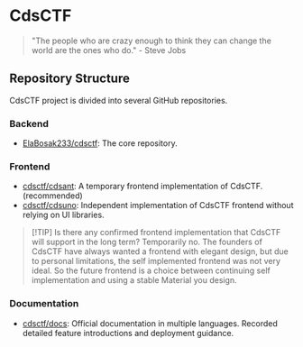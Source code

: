 # CdsCTF

> "The people who are crazy enough to think they can change the world are the ones who do." - Steve Jobs

## Repository Structure

CdsCTF project is divided into several GitHub repositories.

### Backend

- [ElaBosak233/cdsctf](https://github.com/ElaBosak233/cdsctf): The core repository.

### Frontend

- [cdsctf/cdsant](https://github.com/cdsctf/cdsant): A temporary frontend implementation of CdsCTF. (recommended)
- [cdsctf/cdsuno](https://github.com/cdsctf/cdsuno): Independent implementation of CdsCTF frontend without relying on UI libraries.

> [!TIP] Is there any confirmed frontend implementation that CdsCTF will support in the long term?
> Temporarily no. The founders of CdsCTF have always wanted a frontend with elegant design, but due to personal limitations, the self implemented frontend was not very ideal. So the future frontend is a choice between continuing self implementation and using a stable Material you design.

### Documentation

- [cdsctf/docs](https://github.com/cdsctf/docs): Official documentation in multiple languages. Recorded detailed feature introductions and deployment guidance.